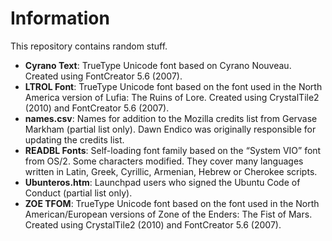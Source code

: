 # Information
This repository contains random stuff.
* **Cyrano Text**: TrueType Unicode font based on Cyrano Nouveau. Created using FontCreator 5.6 (2007).
* **LTROL Font**: TrueType Unicode font based on the font used in the North America version of Lufia: The Ruins of Lore. Created using CrystalTile2 (2010) and FontCreator 5.6 (2007).
* **names.csv**: Names for addition to the Mozilla credits list from Gervase Markham (partial list only). Dawn Endico was originally responsible for updating the credits list.
* **READBL Fonts**: Self-loading font family based on the “System VIO” font from OS/2. Some characters modified. They cover many languages written in Latin, Greek, Cyrillic, Armenian, Hebrew or Cherokee scripts.
* **Ubunteros.htm**: Launchpad users who signed the Ubuntu Code of Conduct (partial list only).
* **ZOE TFOM**: TrueType Unicode font based on the font used in the North American/European versions of Zone of the Enders: The Fist of Mars. Created using CrystalTile2 (2010) and FontCreator 5.6 (2007).
